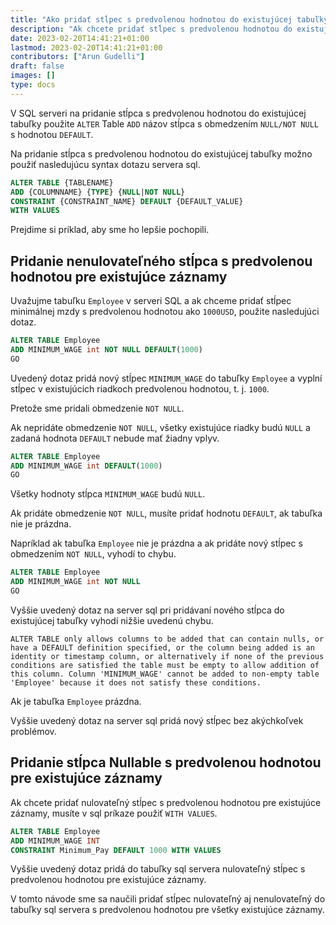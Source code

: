 ```yaml
---
title: "Ako pridať stĺpec s predvolenou hodnotou do existujúcej tabuľky v SQL Serveri"
description: "Ak chcete pridať stĺpec s predvolenou hodnotou do existujúcej tabuľky, použite v SQL Serveri funkciu 'ALTER' Tabuľka 'ADD' Názov stĺpca s obmedzením 'NULL/NOT NULL' s hodnotou 'DEFAULT'."
date: 2023-02-20T14:41:21+01:00
lastmod: 2023-02-20T14:41:21+01:00
contributors: ["Arun Gudelli"]
draft: false
images: []
type: docs
---
```


V SQL serveri na pridanie stĺpca s predvolenou hodnotou do existujúcej tabuľky použite `ALTER` Table `ADD` názov stĺpca s obmedzením `NULL/NOT NULL` s hodnotou `DEFAULT`.

Na pridanie stĺpca s predvolenou hodnotou do existujúcej tabuľky možno použiť nasledujúcu syntax dotazu servera sql.

```sql
ALTER TABLE {TABLENAME} 
ADD {COLUMNNAME} {TYPE} {NULL|NOT NULL} 
CONSTRAINT {CONSTRAINT_NAME} DEFAULT {DEFAULT_VALUE}
WITH VALUES
```

Prejdime si príklad, aby sme ho lepšie pochopili.

## Pridanie nenulovateľného stĺpca s predvolenou hodnotou pre existujúce záznamy

Uvažujme tabuľku `Employee` v serveri SQL a ak chceme pridať stĺpec minimálnej mzdy s predvolenou hodnotou ako `1000USD`, použite nasledujúci dotaz.

```sql
ALTER TABLE Employee
ADD MINIMUM_WAGE int NOT NULL DEFAULT(1000)
GO
```

Uvedený dotaz pridá nový stĺpec `MINIMUM_WAGE` do tabuľky `Employee` a vyplní stĺpec v existujúcich riadkoch predvolenou hodnotou, t. j. `1000`. 

Pretože sme pridali obmedzenie `NOT NULL`.

Ak nepridáte obmedzenie `NOT NULL`, všetky existujúce riadky budú `NULL` a zadaná hodnota `DEFAULT` nebude mať žiadny vplyv. 

```sql
ALTER TABLE Employee
ADD MINIMUM_WAGE int DEFAULT(1000)
GO
```

Všetky hodnoty stĺpca `MINIMUM_WAGE` budú `NULL`.

Ak pridáte obmedzenie `NOT NULL`, musíte pridať hodnotu `DEFAULT`, ak tabuľka nie je prázdna. 

Napríklad ak tabuľka `Employee` nie je prázdna a ak pridáte nový stĺpec s obmedzením `NOT NULL`, vyhodí to chybu.

```sql
ALTER TABLE Employee
ADD MINIMUM_WAGE int NOT NULL
GO
```

Vyššie uvedený dotaz na server sql pri pridávaní nového stĺpca do existujúcej tabuľky vyhodí nižšie uvedenú chybu.

```text
ALTER TABLE only allows columns to be added that can contain nulls, or have a DEFAULT definition specified, or the column being added is an identity or timestamp column, or alternatively if none of the previous conditions are satisfied the table must be empty to allow addition of this column. Column 'MINIMUM_WAGE' cannot be added to non-empty table 'Employee' because it does not satisfy these conditions.
```

Ak je tabuľka `Employee` prázdna. 

Vyššie uvedený dotaz na server sql pridá nový stĺpec bez akýchkoľvek problémov.

## Pridanie stĺpca Nullable s predvolenou hodnotou pre existujúce záznamy

Ak chcete pridať nulovateľný stĺpec s predvolenou hodnotou pre existujúce záznamy, musíte v sql príkaze použiť `WITH VALUES`.

```sql
ALTER TABLE Employee
ADD MINIMUM_WAGE INT
CONSTRAINT Minimum_Pay DEFAULT 1000 WITH VALUES
```

Vyššie uvedený dotaz pridá do tabuľky sql servera nulovateľný stĺpec s predvolenou hodnotou pre existujúce záznamy.

V tomto návode sme sa naučili pridať stĺpec nulovateľný aj nenulovateľný do tabuľky sql servera s predvolenou hodnotou pre všetky existujúce záznamy.

